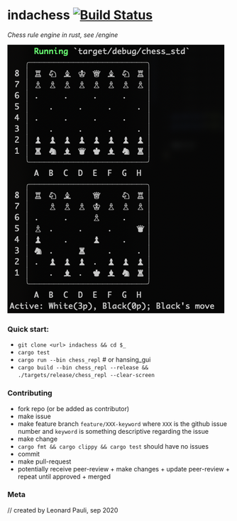 # indachess [![Build Status](https://travis-ci.org/inda20plusplus/leonardp-chess.svg?branch=main)](https://travis-ci.org/inda20plusplus/leonardp-chess)
*Chess rule engine in rust, see /engine*

![chessboard](docs/chessboard_moved.png)

### Quick start:

- `git clone <url> indachess && cd $_`
- `cargo test`
- `cargo run --bin chess_repl` # or hansing_gui
- `cargo build --bin chess_repl --release && ./targets/release/chess_repl --clear-screen`

### Contributing

- fork repo (or be added as contributor)
- make issue
- make feature branch `feature/XXX-keyword` where `XXX` is the github issue number and `keyword` is something descriptive regarding the issue
- make change
- `cargo fmt && cargo clippy && cargo test` should have no issues
- commit
- make pull-request
- potentially receive peer-review + make changes + update peer-review + repeat until approved + merged

### Meta

// created by Leonard Pauli, sep 2020
